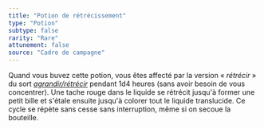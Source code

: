 ```yaml
---
title: "Potion de rétrécissement"
type: "Potion"
subtype: false
rarity: "Rare"
attunement: false
source: "Cadre de campagne"
---
```

Quand vous buvez cette potion, vous êtes affecté par la version « _rétrécir_ » du sort [_agrandir/rétrécir_](/grimoire/agrandir-retrecir) pendant 1d4 heures (sans avoir besoin de vous concentrer). Une tache rouge dans le liquide se rétrécit jusqu'à former une petit bille et s'étale ensuite jusqu'à colorer tout le liquide translucide. Ce cycle se répète sans cesse sans interruption, même si on secoue la bouteille.
